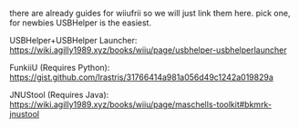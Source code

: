 there are already guides for wiiufrii so we will just link them here. pick one, for newbies USBHelper is the easiest.

USBHelper+USBHelper Launcher:  
https://wiki.agilly1989.xyz/books/wiiu/page/usbhelper-usbhelperlauncher

FunkiiU (Requires Python):  
https://gist.github.com/Irastris/31766414a981a056d49c1242a019829a

JNUStool (Requires Java):  
https://wiki.agilly1989.xyz/books/wiiu/page/maschells-toolkit#bkmrk-jnustool
